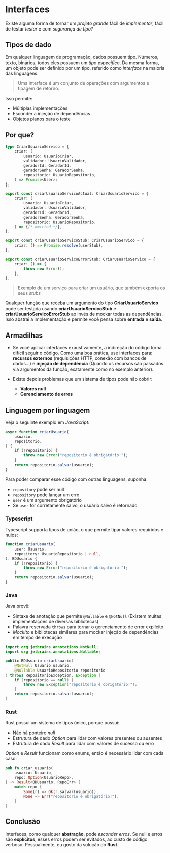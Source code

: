 # Interfaces

Existe alguma forma de tornar um _projeto grande_ fácil de _implementar_, fácil de testar _testar_ e
com _segurança de tipo_?

## Tipos de dado

Em qualquer linguagem de programação, dados possuem tipo. Números, texto, binários, todos eles
possuem um _tipo específico_. Da mesma forma, um objeto pode ser definido por um tipo, referido como
_interface_ na maioria das linguagens.

> Uma interface é um conjunto de operações com argumentos e tipagem de retorno.

Isso permite:

- Múltiplas implementações
- Esconder a injeção de dependências
- Objetos planos para o teste

## Por que?

```ts
type CriarUsuarioServico = {
    criar: (
        usuario: UsuarioCriar,
        validador: UsuarioValidador,
        geradorId: GeradorId,
        geradorSenha: GeradorSenha,
        repositorio: UsuarioRepositorio,
    ) => Promise<User>;
};

export const criarUsuarioServicoActual: CriarUsuarioServico = {
    criar: (
        usuario: UsuarioCriar,
        validador: UsuarioValidador,
        geradorId: GeradorId,
        geradorSenha: GeradorSenha,
        repositorio: UsuarioRepositorio,
    ) => {/* omitted */},
};

export const criarUsuarioServicoStub: CriarUsuarioServico = {
    criar: () => Promise.resolve(userStub),
};

export const criarUsuarioServicoErrorStub: CriarUsuarioServico = {
    criar: () => {
        throw new Error();
    },
};
```

> Exemplo de um serviço para criar um usuário, que também exporta os seus _stubs_

Qualquer função que receba um argumento do tipo **CriarUsuarioServico** pode ser testada usando
**criarUsuarioServicoStub** e **criarUsuarioServicoErrorStub** ao invés de mockar todas as
dependências. Isso abstrai a implementação e permite você pensa sobre **entrada** e **saída**.

## Armadilhas

- Se você aplicar interfaces exaustivamente, a indireção do código torna difícil seguir o código.
  Como uma boa prática, use interfaces para: **recursos externos** (requisições HTTP, conexão com
  bancos de dados...) e **injeção de dependência** (Quando os recursos são passados via argumentos
  da função, exatamente como no exemplo anterior).

- Existe depois problemas que um sistema de tipos pode não cobrir:

  - **Valores null**
  - **Gerenciamento de erros**

## Linguagem por linguagem

Veja o seguinte exemplo em _JavaScript_:

```js
async function criarUsuario(
    usuario,
    repositorio,
) {
    if (!repositorio) {
        throw new Error("repositorio é obrigatório!");
    }
    return repositorio.salvar(usuario);
}
```

Para poder comparar esse código com outras linguagens, suponha:

- `repository` pode ser null
- `repository` pode lançar um erro
- `user` é um argumento obrigatório
- Se `user` for corretamente salvo, o usuário salvo é retornado

### Typescript

Typescript supporta tipos de união, o que permite tipar valores requiridos e nulos:

```ts
function criarUsuario(
    user: Usuario,
    repository: UsuarioRepositorio | null,
): BDUsuario {
    if (!repositorio) {
        throw new Error("repositorio é obrigatório!");
    }
    return repositorio.salvar(usuario);
}
```

### Java

Java provê:

- Sintaxe de anotação que permite `@Nullable` e `@NotNull` (Existem muitas implementações de
  diversas bibliotecas)
- Palavra reservada `throws` para tornar o gerenciamento de error explícito
- _Mockito_ e bibliotecas similares para mockar injeção de dependências em tempo de execução

```java
import org.jetbrains.annotations.NotNull;
import org.jetbrains.annotations.Nullable;

public BDUsuario criarUsuario(
    @NotNull Usuario usuario,
    @Nullable UsuarioRepositorio repositorio
) throws RepositorioException, Exception {
    if (repositorio == null) {
        throw new Exception("repositorio é obrigatório!");
    }
    return repositorio.salvar(usuario);
}
```

### Rust

Rust possui um sistema de tipos único, porque possui:

- Não há ponteiro _null_
- Estrutura de dado _Option_ para lidar com valores presentes ou ausentes
- Estrutura de dado _Result_ para lidar com valores de sucesso ou erro

_Option_ e _Result_ funcionam como enums, então é necessário lidar com cada caso:

```rs
pub fn criar_usuario(
    usuario: Usuario,
    repo: Option<UsuarioRepo>,
) -> Result<BDUsuario, RepoErr> {
    match repo {
        Some(r) => Ok(r.salvar(usuario)),
        None => Err("repositorio é obrigatório!"),
    }
}
```

## Conclusão

Interfaces, como qualquer **abstração**, pode _esconder erros_. Se null e erros são **explícitos**,
esses erros podem ser evitados, ao custo de código verboso. Pessoalmente, eu gosto da solução do
**Rust**.
